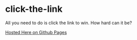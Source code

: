 # click-the-link
All you need to do is click the link to win. How hard can it be?

[Hosted Here on Github Pages](https://sambdavidson.github.io/click-the-link/)
